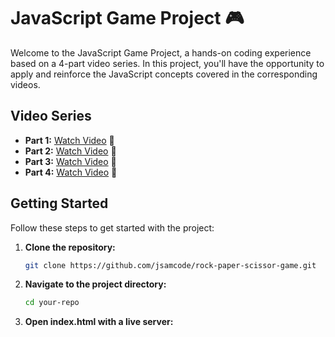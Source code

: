 # JavaScript Game Project 🎮

Welcome to the JavaScript Game Project, a hands-on coding experience based on a 4-part video series. In this project, you'll have the opportunity to apply and reinforce the JavaScript concepts covered in the corresponding videos.

## Video Series

- **Part 1:** [Watch Video](https://youtu.be/ci1w3rxAIow) 🎥
- **Part 2:** [Watch Video](https://youtu.be/gNmZFRgKjBA) 🎥
- **Part 3:** [Watch Video](https://youtu.be/D1uu8S8vSP0) 🎥
- **Part 4:** [Watch Video](https://youtu.be/33zfQpNFZzM) 🎥

## Getting Started

Follow these steps to get started with the project:

1. **Clone the repository:**
   ```bash
   git clone https://github.com/jsamcode/rock-paper-scissor-game.git

2. **Navigate to the project directory:**
   ```bash
   cd your-repo

3. **Open index.html with a live server:**
